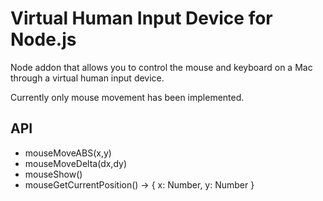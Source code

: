 Virtual Human Input Device for Node.js
======================================

Node addon that allows you to control the mouse and keyboard on a Mac through a virtual human input device.

Currently only mouse movement has been implemented.

API
---

 * mouseMoveABS(x,y)
 * mouseMoveDelta(dx,dy)
 * mouseShow()
 * mouseGetCurrentPosition() -> { x: Number, y: Number }
